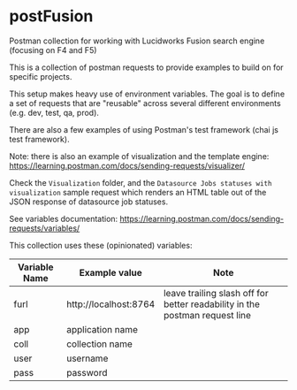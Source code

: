 # postFusion
Postman collection for working with Lucidworks Fusion search engine (focusing on F4 and F5)

This is a collection of postman requests to provide examples to build on for specific projects.

This setup makes heavy use of environment variables. The goal is to define a set of requests that are "reusable" across several different environments (e.g. dev, test, qa, prod).

There are also a few examples of using Postman's test framework (chai js test framework).

Note: there is also an example of visualization and the template engine: 
https://learning.postman.com/docs/sending-requests/visualizer/

Check the `Visualization` folder, and the `Datasource Jobs statuses with visualization` sample request which renders an HTML table out of the JSON response of datasource job statuses.


See variables documentation: https://learning.postman.com/docs/sending-requests/variables/

This collection uses these (opinionated) variables:

| Variable Name  | Example value        | Note |
| ------------- | ------------- | -------- |
| furl  | http://localhost:8764  | leave trailing slash off for better readability in the postman request line |
| app  |  application name |  |
| coll  | collection name  |  |
| user  | username  |  |
| pass  |  password |  |

